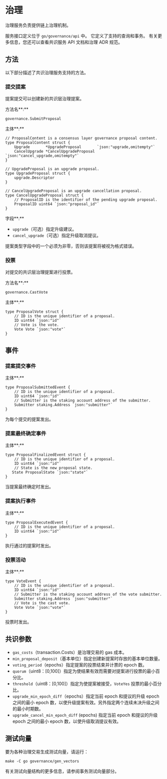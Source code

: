 # 治理

治理服务负责提供链上治理机制。

服务接口定义位于 `go/governance/api` 中。 它定义了支持的查询和事务。 有关更多信息，您还可以查看共识服务 API 文档和治理 ADR 规范。

## 方法

以下部分描述了共识治理服务支持的方法。

### 提交提案

提案提交可以创建新的共识层治理提案。

方法名**:**

```
governance.SubmitProposal

```

主体**:**

```
// ProposalContent is a consensus layer governance proposal content.
type ProposalContent struct {
    Upgrade       *UpgradeProposal       `json:"upgrade,omitempty"`
    CancelUpgrade *CancelUpgradeProposal `json:"cancel_upgrade,omitempty"`
}

// UpgradeProposal is an upgrade proposal.
type UpgradeProposal struct {
    upgrade.Descriptor
}

// CancelUpgradeProposal is an upgrade cancellation proposal.
type CancelUpgradeProposal struct {
    // ProposalID is the identifier of the pending upgrade proposal.
    ProposalID uint64 `json:"proposal_id"`
}

```

字段**:**

- `upgrade`（可选）指定升级建议。
- `cancel_upgrade`（可选）指定升级取消提议。

提案类型字段中的一个必须为非零，否则该提案将被视为格式错误。

### 投票

对提交的共识层治理提案进行投票。

方法名**:**

```
governance.CastVote

```

主体**:**

```
type ProposalVote struct {
    // ID is the unique identifier of a proposal.
    ID uint64 `json:"id"`
    // Vote is the vote.
    Vote Vote `json:"vote"`
}

```

## 事件

### 提案提交事件

主体**:**

```
type ProposalSubmittedEvent {
    // ID is the unique identifier of a proposal.
    ID uint64 `json:"id"`
    // Submitter is the staking account address of the submitter.
    Submitter staking.Address `json:"submitter"`
}

```

为每个提交的提案发出。

### 提案最终确定事件

主体**:**

```
type ProposalFinalizedEvent struct {
    // ID is the unique identifier of a proposal.
    ID uint64 `json:"id"`
    // State is the new proposal state.
   State ProposalState `json:"state"`
}

```

当提案最终确定时发出。

### 提案执行事件

主体**:**

```
type ProposalExecutedEvent {
    // ID is the unique identifier of a proposal.
    ID uint64 `json:"id"`
}

```

执行通过的提案时发出。

### 投票活动

主体**:**

```
type VoteEvent {
    // ID is the unique identifier of a proposal.
    ID uint64 `json:"id"`
    // Submitter is the staking account address of the vote submitter.
    Submitter staking.Address `json:"submitter"`
    // Vote is the cast vote.
    Vote Vote `json:"vote"`
}

```

投票时发出。

## 共识参数

- `gas_costs`（transaction.Costs）是治理交易的 gas 成本。
- `min_proposal_deposit`（基本单位）指定创建新提案时存放的基本单位数量。
- `voting_period`（epochs）指定提案的投票结束并计票的 epoch 数。
- `quorum`（uint8：[0,100]）指定为使结果有效而需要对提案进行投票的最小百分比。
- `threshold`（uint8：[0,100]）指定为使提案被接受，`VoteYes` 投票的最小百分比。
- `upgrade_min_epoch_diff`（epochs）指定当前 epoch 和提议的升级 epoch 之间的最小 epoch 数，以使升级提案有效。另外指定两个连续未决升级之间的最小时期数。
- `upgrade_cancel_min_epoch_diff` (epochs) 指定当前 epoch 和提议的升级 epoch 之间的最小 epoch 数，以使升级取消提议有效。

## 测试向量

要为各种治理交易生成测试向量，请运行：

```
make -C go governance/gen_vectors

```

有关测试向量结构的更多信息，请参阅事务测试向量部分。